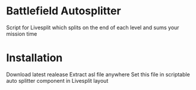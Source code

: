 # Battlefield Autosplitter
Script for Livesplit which splits on the end of each level and sums your mission time

# Installation
Download latest realease
Extract asl file anywhere
Set this file in scriptable auto splitter component in Livesplit layout
